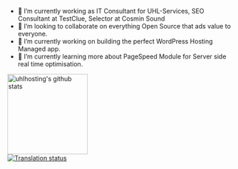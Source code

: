 - 🔭 I’m currently working as IT Consultant for UHL-Services, SEO Consultant at TestClue, Selector at Cosmin Sound
- 👯 I’m looking to collaborate on everything Open Source that ads value to everyone.
- 🔭 I’m currently working on building the perfect WordPress Hosting Managed app.
- 🌱 I’m currently learning more about PageSpeed Module for Server side real time optimisation.

<a href="https://github.com/uhlhosting">
  <img height="180em" src="https://github-readme-stats.vercel.app/api?username=uhlhosting&show_icons=true&theme=merko&count_private=true" alt="uhlhosting's github stats" />
</a>
<br/>

<a href="https://translate.mattermost.com/engage/mattermost/ro/">
<img src="https://translate.mattermost.com/widgets/mattermost/ro/287x66-black.png" alt="Translation status" />
</a>
<!--
**uhlhosting/uhlhosting** is a ✨ _special_ ✨ repository because its `README.md` (this file) appears on your GitHub profile.

Here are some ideas to get you started:

- 🔭 I’m currently working on ...
- 🌱 I’m currently learning ...
- 👯 I’m looking to collaborate on ...
- 🤔 I’m looking for help with ...
- 💬 Ask me about ...
- 📫 How to reach me: ...
- 😄 Pronouns: ...
- ⚡ Fun fact: ...
-->
